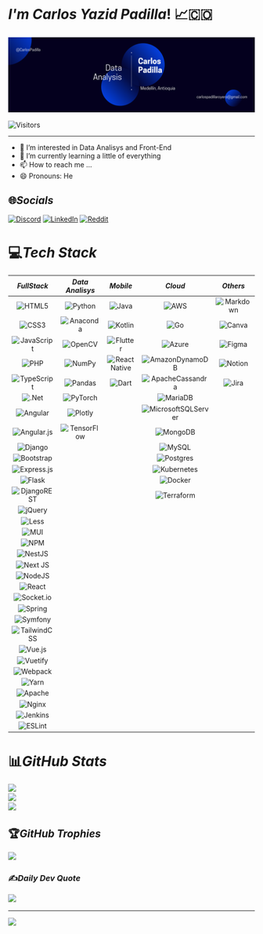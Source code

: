 # ***I'm Carlos Yazid Padilla***! 📈🇨🇴
![My Banner Profile](/Banner.png)

![Visitors](https://api.visitorbadge.io/api/combined?path=https%3A%2F%2Fgithub.com%2FCarlosYazid&label=Visitors&labelColor=%23ba68c8&countColor=%232ccce4&style=flat)

---

- 👀 I’m interested in Data Analisys and Front-End
- 🌱 I’m currently learning a little of everything
- 📫 How to reach me ...
- 😄 Pronouns: He

## 🌐*Socials*
[![Discord](https://img.shields.io/badge/Discord-%237289DA.svg?logo=discord&logoColor=white)](https://discord.gg/939669249658601493) [![LinkedIn](https://img.shields.io/badge/LinkedIn-%230077B5.svg?logo=linkedin&logoColor=white)](https://linkedin.com/in/carlospadillar) [![Reddit](https://img.shields.io/badge/Reddit-%23FF4500.svg?logo=Reddit&logoColor=white)](https://reddit.com/user/Hawk7669Colombia) 

# 💻*Tech Stack*

 *FullStack* | *Data Analisys* | *Mobile* | *Cloud* | *Others*
:---:|:---:|:---:|:---:|:---:
 ![HTML5][HTML] | ![Python][Python] | ![Java][Java] | ![AWS][AWS] | ![Markdown][Markdown]    	    
 ![CSS3][CSS] | ![Anaconda][Anaconda] | ![Kotlin][Kotlin] | ![Go][Go] | ![Canva][Canva]
 ![JavaScript] | ![OpenCV][OpenCV] | ![Flutter][Flutter] | ![Azure][Azure] | ![Figma][Figma]
 ![PHP][PHP] | ![NumPy][NumPy] | ![React Native][ReactNative] | ![AmazonDynamoDB][AmazonDynamoDB] | ![Notion][Notion]
 ![TypeScript][TypeScript] | ![Pandas][Pandas] | ![Dart][Dart] | ![ApacheCassandra][ApacheCassandra] | ![Jira][Jira]  
 ![.Net][.Net] | ![PyTorch][PyTorch] | | ![MariaDB][MariaDB] |
 ![Angular][Angular] | ![Plotly][Plotly] | | ![MicrosoftSQLServer][MicrosoftSQLServer] |
 ![Angular.js][AngularJS] | ![TensorFlow][TensorFlow] | | ![MongoDB][MongoDB] |
 ![Django][Django] | | | ![MySQL][MySQL] |
 ![Bootstrap][Boostrap] | | | ![Postgres][Postgres] |
 ![Express.js][ExpressJs] | | | ![Kubernetes][Kubernetes] |
 ![Flask][Flask] | | | ![Docker][Docker] |
 ![DjangoREST][DjangoREST] | | | ![Terraform][Terraform] |
 ![jQuery][JQuery] | | |
 ![Less][Less] | | |
 ![MUI][MUI] | | |
 ![NPM][NPM] | | |
 ![NestJS][NestJS] | | |
 ![Next JS][NextJS] | | |
 ![NodeJS][NodeJS] | | |
 ![React][React] | | |
 ![Socket.io][Socketio] | | |
 ![Spring][Spring] | | |
 ![Symfony][Symfony] | | |
 ![TailwindCSS][TailwindCSS] | | |
 ![Vue.js][Vuejs] | | |
 ![Vuetify][Vuetify] | | |
 ![Webpack][Webpack] | | |
 ![Yarn][Yarn] | | |
 ![Apache][Apache] | | |
 ![Nginx][Nginx] | | |
 ![Jenkins][Jenkins] | | |
 ![ESLint][ESLint] | | |
 
   
# 📊*GitHub Stats*
![](https://github-readme-stats.vercel.app/api?username=CarlosYazid&theme=radical&hide_border=false&include_all_commits=false&count_private=false)<br/>
![](https://github-readme-streak-stats.herokuapp.com/?user=CarlosYazid&theme=radical&hide_border=false)<br/>
![](https://github-readme-stats.vercel.app/api/top-langs/?username=CarlosYazid&theme=radical&hide_border=false&include_all_commits=false&count_private=false&layout=compact)

## 🏆*GitHub Trophies*
![](https://github-trophies.vercel.app/?username=CarlosYazid&theme=radical&no-frame=true&no-bg=true&margin-w=4)

### ✍️*Daily Dev Quote*
![](https://quotes-github-readme.vercel.app/api?type=horizontal&theme=radical)


<!--FrondEnd-->
[HTML]: https://img.shields.io/badge/html5-%23E34F26.svg?style=flat&logo=html5&logoColor=white
[CSS]: https://img.shields.io/badge/css3-%231572B6.svg?style=flat&logo=css3&logoColor=white
[JavaScript]: https://img.shields.io/badge/javascript-%23323330.svg?style=flat&logo=javascript&logoColor=%23F7DF1E
[PHP]: https://img.shields.io/badge/php-%23777BB4.svg?style=flat&logo=php&logoColor=white
[TypeScript]: https://img.shields.io/badge/typescript-%23007ACC.svg?style=flat&logo=typescript&logoColor=white
[.Net]: https://img.shields.io/badge/.NET-5C2D91?style=flat&logo=.net&logoColor=white
[Angular]: https://img.shields.io/badge/angular-%23DD0031.svg?style=flat&logo=angular&logoColor=white
[AngularJs]: https://img.shields.io/badge/angular.js-%23E23237.svg?style=flat&logo=angularjs&logoColor=white
[Django]: https://img.shields.io/badge/django-%23092E20.svg?style=flat&logo=django&logoColor=white
[Boostrap]: https://img.shields.io/badge/bootstrap-%23563D7C.svg?style=flat&logo=bootstrap&logoColor=white
[ExpressJs]: https://img.shields.io/badge/express.js-%23404d59.svg?style=flat&logo=express&logoColor=%2361DAFB
[Flask]: https://img.shields.io/badge/flask-%23000.svg?style=flat&logo=flask&logoColor=white
[DjangoREST]: https://img.shields.io/badge/DJANGO-REST-ff1709?style=flat&logo=django&logoColor=white&color=ff1709&labelColor=gray
[JQuery]: https://img.shields.io/badge/jquery-%230769AD.svg?style=flat&logo=jquery&logoColor=white
[Less]: https://img.shields.io/badge/less-2B4C80?style=flat&logo=less&logoColor=white
[MUI]: https://img.shields.io/badge/MUI-%230081CB.svg?style=flat&logo=material-ui&logoColor=white
[NPM]: https://img.shields.io/badge/NPM-%23000000.svg?style=flat&logo=npm&logoColor=white
[NestJS]: https://img.shields.io/badge/nestjs-%23E0234E.svg?style=flat&logo=nestjs&logoColor=white
[NextJS]: https://img.shields.io/badge/Next-black?style=flat&logo=next.js&logoColor=white
[NodeJS]: https://img.shields.io/badge/node.js-6DA55F?style=flat&logo=node.js&logoColor=white
[React]: https://img.shields.io/badge/react-%2320232a.svg?style=flat&logo=react&logoColor=%2361DAFB
[Socketio]: https://img.shields.io/badge/Socket.io-black?style=flat&logo=socket.io&badgeColor=010101
[Spring]: https://img.shields.io/badge/spring-%236DB33F.svg?style=flat&logo=spring&logoColor=white
[Symfony]: https://img.shields.io/badge/symfony-%23000000.svg?style=flat&logo=symfony&logoColor=white
[TailwindCSS]: https://img.shields.io/badge/tailwindcss-%2338B2AC.svg?style=flat&logo=tailwind-css&logoColor=white
[Vuejs]: https://img.shields.io/badge/vuejs-%2335495e.svg?style=flat&logo=vuedotjs&logoColor=%234FC08D
[Vuetify]: https://img.shields.io/badge/Vuetify-1867C0?style=flat&logo=vuetify&logoColor=AEDDFF
[Webpack]: https://img.shields.io/badge/webpack-%238DD6F9.svg?style=flat&logo=webpack&logoColor=black
[Yarn]: https://img.shields.io/badge/yarn-%232C8EBB.svg?style=flat&logo=yarn&logoColor=white
[Apache]: https://img.shields.io/badge/apache-%23D42029.svg?style=flat&logo=apache&logoColor=white
[Nginx]: https://img.shields.io/badge/nginx-%23009639.svg?style=flat&logo=nginx&logoColor=white
[Jenkins]: https://img.shields.io/badge/jenkins-%232C5263.svg?style=flat&logo=jenkins&logoColor=white
[ESLint]: https://img.shields.io/badge/ESLint-4B3263?style=flat&logo=eslint&logoColor=white

<!--Data Analisys-->
[Python]: https://img.shields.io/badge/python-3670A0?style=flat&logo=python&logoColor=ffdd54
[Anaconda]: https://img.shields.io/badge/Anaconda-%2344A833.svg?style=flat&logo=anaconda&logoColor=white
[OpenCV]: https://img.shields.io/badge/opencv-%23white.svg?style=flat&logo=opencv&logoColor=white
[NumPy]: https://img.shields.io/badge/numpy-%23013243.svg?style=flat&logo=numpy&logoColor=white
[Pandas]: https://img.shields.io/badge/pandas-%23150458.svg?style=flat&logo=pandas&logoColor=white
[PyTorch]: https://img.shields.io/badge/PyTorch-%23EE4C2C.svg?style=flat&logo=PyTorch&logoColor=white
[Plotly]: https://img.shields.io/badge/Plotly-%233F4F75.svg?style=flat&logo=plotly&logoColor=white
[TensorFlow]: https://img.shields.io/badge/TensorFlow-%23FF6F00.svg?style=flat&logo=TensorFlow&logoColor=white

<!--Mobile-->
[Java]: https://img.shields.io/badge/java-%23ED8B00.svg?style=flat&logo=java&logoColor=white
[Kotlin]: https://img.shields.io/badge/kotlin-%230095D5.svg?style=flat&logo=kotlin&logoColor=white
[Flutter]: https://img.shields.io/badge/Flutter-%2302569B.svg?style=flat&logo=Flutter&logoColor=white
[ReactNative]: https://img.shields.io/badge/react_native-%2320232a.svg?style=for-the-badge&logo=react&logoColor=%2361DAFB
[Dart]: https://img.shields.io/badge/dart-%230175C2.svg?style=flat&logo=dart&logoColor=white

<!--Cloud-->
[AWS]: https://img.shields.io/badge/AWS-%23FF9900.svg?style=flat&logo=amazon-aws&logoColor=white
[Go]: https://img.shields.io/badge/go-%2300ADD8.svg?style=flat&logo=go&logoColor=white
[Azure]: https://img.shields.io/badge/azure-%230072C6.svg?style=flat&logo=azure-devops&logoColor=white 
[AmazonDynamoDB]: https://img.shields.io/badge/Amazon%20DynamoDB-4053D6?style=flat&logo=Amazon%20DynamoDB&logoColor=white
[ApacheCassandra]: https://img.shields.io/badge/cassandra-%231287B1.svg?style=flat&logo=apache-cassandra&logoColor=white
[MariaDB]: https://img.shields.io/badge/MariaDB-003545?style=flat&logo=mariadb&logoColor=white
[MicrosoftSQLServer]: https://img.shields.io/badge/Microsoft%20SQL%20Sever-CC2927?style=flat&logo=microsoft%20sql%20server&logoColor=white
[MongoDB]: https://img.shields.io/badge/MongoDB-%234ea94b.svg?style=flat&logo=mongodb&logoColor=white
[MySQL]: https://img.shields.io/badge/mysql-%2300f.svg?style=flat&logo=mysql&logoColor=white
[Postgres]: https://img.shields.io/badge/postgres-%23316192.svg?style=flat&logo=postgresql&logoColor=white
[Kubernetes]: https://img.shields.io/badge/kubernetes-%23326ce5.svg?style=flat&logo=kubernetes&logoColor=white
[Docker]: https://img.shields.io/badge/docker-%230db7ed.svg?style=flat&logo=docker&logoColor=white
[Terraform]: https://img.shields.io/badge/terraform-%235835CC.svg?style=flat&logo=terraform&logoColor=white

<!--Others-->
[Markdown]: https://img.shields.io/badge/markdown-%23000000.svg?style=flat&logo=markdown&logoColor=white
[Canva]: https://img.shields.io/badge/Canva-%2300C4CC.svg?style=flat&logo=Canva&logoColor=white
[Figma]: https://img.shields.io/badge/figma-%23F24E1E.svg?style=flat&logo=figma&logoColor=white
[Notion]: https://img.shields.io/badge/Notion-%23000000.svg?style=flat&logo=notion&logoColor=white
[Jira]: https://img.shields.io/badge/jira-%230A0FFF.svg?style=flat&logo=jira&logoColor=white

---
[![](https://visitcount.itsvg.in/api?id=CarlosYazid&icon=0&color=0)](https://visitcount.itsvg.in)

<!---
CarlosYazid/CarlosYazid is a ✨ special ✨ repository because its `README.md` (this file) appears on your GitHub profile.
You can click the Preview link to take a look at your changes.
--->
